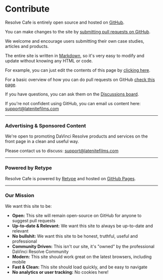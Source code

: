 # Contribute

Resolve Cafe is entirely open source and hosted on [GitHub](https://github.com).

You can make changes to the site by [submitting pull requests on GitHub](https://github.com/CommandPost/ResolveCafe).

We welcome and encourage users submitting their own case studies, articles and products.

The entire site is written in [Markdown](https://www.markdownguide.org), so it's very easy to modify and update without knowing any HTML or code.

For example, you can just edit the contents of this page by [clicking here](https://github.com/CommandPost/ResolveCafe/edit/main/docs/contribute.md).

For a basic overview of how you can do pull requests on GitHub [check this page](https://design-system.service.gov.uk/community/propose-a-content-change-using-github/).

If you have questions, you can ask them on the [Discussions board](https://github.com/CommandPost/ResolveCafe/discussions).

If you're not confident using GitHub, you can email us content here: [support@latenitefilms.com](mailto:support@latenitefilms.com?subject=ResolveCafe)

---

### Advertising & Sponsored Content

We're open to promoting DaVinci Resolve products and services on the front page in a clean and useful way.

Please contact us to discuss: [support@latenitefilms.com](mailto:support@latenitefilms.com?subject=ResolveCafe)

---

### Powered by Retype

Resolve Cafe is powered by [Retype](https://retype.com) and hosted on [GitHub Pages](https://pages.github.com).

---

### Our Mission

We want this site to be:

- **Open:** This site will remain open-source on GitHub for anyone to suggest pull requests
- **Up-to-date & Relevant:** We want this site to always be up-to-date and relevant
- **No bullshit:** We want this site to be honest, truthful, useful and professional
- **Community Driven:** This isn't our site, it's "owned" by the professional DaVinci Resolve Community
- **Modern:** This site should work great on the latest browsers, including mobile
- **Fast & Clean:** This site should load quickly, and be easy to navigate
- **No analytics or user tracking:** No cookies here!